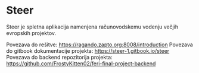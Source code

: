 # Steer
Steer je spletna aplikacija namenjena računovodskemu vodenju večjih evropskih projektov.

Povezava do rešitve: https://ragando.zapto.org:8008/introduction
Povezava do gitbook dokumentacije projekta: https://steer-1.gitbook.io/steer <br/>
Povezava do backend repozitorija projekta: https://github.com/FrostyKitten02/feri-final-project-backend
